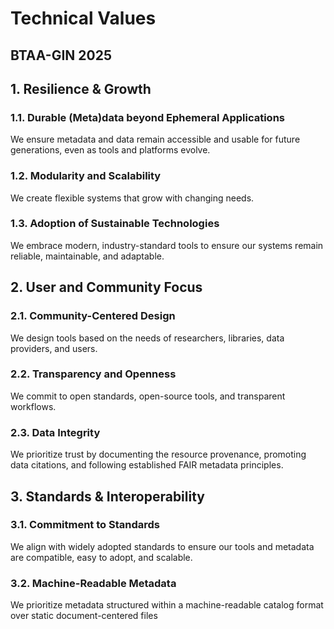 # Technical Values

## BTAA-GIN 2025

## 1\. Resilience & Growth

### **1.1. Durable (Meta)data beyond Ephemeral Applications**

We ensure metadata and data remain accessible and usable for future generations, even as tools and platforms evolve.

### **1.2. Modularity and Scalability**

We create flexible systems that grow with changing needs. 

### **1.3. Adoption of Sustainable Technologies**

We embrace modern, industry-standard tools to ensure our systems remain reliable, maintainable, and adaptable.

## 2\. User and Community Focus

### **2.1. Community-Centered Design**

We design tools based on the needs of researchers, libraries, data providers, and users. 

### **2.2. Transparency and Openness**

We commit to open standards, open-source tools, and transparent workflows. 

### **2.3. Data Integrity**

We prioritize trust by documenting the resource provenance, promoting data citations, and following established FAIR metadata principles.

## 3\. Standards & Interoperability

### **3.1. Commitment to Standards**

We align with widely adopted standards to ensure our tools and metadata are compatible, easy to adopt, and scalable.

### **3.2. Machine-Readable Metadata**

We prioritize metadata structured within a machine-readable catalog format over static document-centered files 

